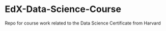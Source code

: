 # EdX-Data-Science-Course
Repo for course work related to the Data Science Certificate from Harvard
